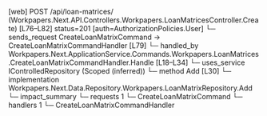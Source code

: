 [web] POST /api/loan-matrices/  (Workpapers.Next.API.Controllers.Workpapers.LoanMatricesController.Create)  [L76–L82] status=201 [auth=AuthorizationPolicies.User]
  └─ sends_request CreateLoanMatrixCommand -> CreateLoanMatrixCommandHandler [L79]
    └─ handled_by Workpapers.Next.ApplicationService.Commands.Workpapers.LoanMatrices.CreateLoanMatrixCommandHandler.Handle [L18–L34]
      └─ uses_service IControlledRepository<LoanMatrix> (Scoped (inferred))
        └─ method Add [L30]
          └─ implementation Workpapers.Next.Data.Repository.Workpapers.LoanMatrixRepository.Add
  └─ impact_summary
    └─ requests 1
      └─ CreateLoanMatrixCommand
    └─ handlers 1
      └─ CreateLoanMatrixCommandHandler

